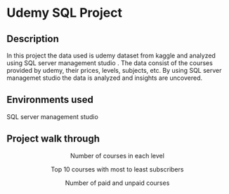 # Udemy SQL Project

## Description
In this project the data used is udemy dataset from kaggle and analyzed using SQL server management studio . The data consist of the courses provided by udemy, their prices, levels, subjects, etc. By using SQL server managemet studio the data is analyzed and insights are uncovered.

## Environments used
SQL server management studio

## Project walk through
<p align="center">
Number of courses in each level

 <p align="center">
 Top 10 courses with most to least subscribers 

 <p align="center">
Number of paid and unpaid courses

